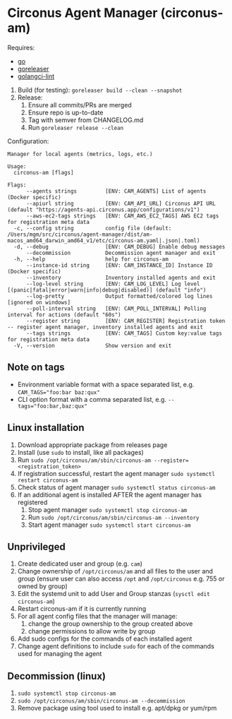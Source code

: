# Circonus Agent Manager (circonus-am)

Requires:

* [go](https://go.dev/dl/)
* [goreleaser](https://goreleaser.com/install/)
* [golangci-lint](https://golangci-lint.run/usage/install/#local-installation)

1. Build (for testing): `goreleaser build --clean --snapshot`
1. Release:
   1. Ensure all commits/PRs are merged
   1. Ensure repo is up-to-date
   1. Tag with semver from CHANGELOG.md
   1. Run `goreleaser release --clean`

Configuration:

```text
Manager for local agents (metrics, logs, etc.)

Usage:
  circonus-am [flags]

Flags:
      --agents strings         [ENV: CAM_AGENTS] List of agents (Docker specific)
      --apiurl string          [ENV: CAM_API_URL] Circonus API URL (default "https://agents-api.circonus.app/configurations/v1")
      --aws-ec2-tags strings   [ENV: CAM_AWS_EC2_TAGS] AWS EC2 tags for registration meta data
  -c, --config string          config file (default: /Users/mgm/src/circonus/agent-manager/dist/am-macos_amd64_darwin_amd64_v1/etc/circonus-am.yaml|.json|.toml)
  -d, --debug                  [ENV: CAM_DEBUG] Enable debug messages
      --decommission           Decommission agent manager and exit
  -h, --help                   help for circonus-am
      --instance-id string     [ENV: CAM_INSTANCE_ID] Instance ID (Docker specific)
      --inventory              Inventory installed agents and exit
      --log-level string       [ENV: CAM_LOG_LEVEL] Log level [(panic|fatal|error|warn|info|debug|disabled)] (default "info")
      --log-pretty             Output formatted/colored log lines [ignored on windows]
      --poll-interval string   [ENV: CAM_POLL_INTERVAL] Polling interval for actions (default "60s")
      --register string        [ENV: CAM_REGISTER] Registration token -- register agent manager, inventory installed agents and exit
      --tags strings           [ENV: CAM_TAGS] Custom key:value tags for registration meta data
  -V, --version                Show version and exit
  ```

## Note on tags

* Environment variable format with a space separated list, e.g. `CAM_TAGS="foo:bar baz:qux"`
* CLI option format with a comma separated list, e.g. `--tags="foo:bar,baz:qux"`

## Linux installation

1. Download appropriate package from releases page
1. Install (use `sudo` to install, like all packages)
1. Run `sudo /opt/circonus/am/sbin/circonus-am --register=<registration_token>`
1. If registration successful, restart the agent manager `sudo systemctl restart circonus-am`
1. Check status of agent manager `sudo systemctl status circonus-am`
1. If an additional agent is installed AFTER the agent manager has registered
   1. Stop agent manager `sudo systemctl stop circonus-am`
   1. Run `sudo /opt/circonus/am/sbin/circonus-am --inventory`
   1. Start agent manager `sudo systemctl start circonus-am`

## Unprivileged

1. Create dedicated user and group (e.g. `cam`)
1. Change ownership of `/opt/circonus/am` and all files to the user and group (ensure user can also access `/opt` and `/opt/circonus` e.g. 755 or owned by group)
1. Edit the systemd unit to add User and Group stanzas (`sysctl edit circonus-am`)
1. Restart circonus-am if it is currently running
1. For all agent config files that the manager will manage:
   1. change the group ownership to the group created above
   1. change permissions to allow write by group
1. Add sudo configs for the commands of each installed agent
1. Change agent definitions to include `sudo` for each of the commands used for managing the agent

## Decommission (linux)

1. `sudo systemctl stop circonus-am`
1. `sudo /opt/circonus/am/sbin/circonus-am --decommission`
1. Remove package using tool used to install e.g. apt/dpkg or yum/rpm
